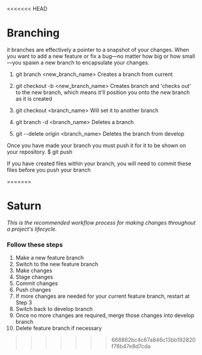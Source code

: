 <<<<<<< HEAD
# Branching
it branches are effectively a pointer to a snapshot of your changes. When you want to add a new feature or fix a bug—no matter how big or how small—you spawn a new branch to encapsulate your changes.

1. git branch <new_branch_name>
	Creates a branch from current
	
2. git checkout -b <new_branch_name>
	Creates branch and 'checks out' to the new branch, which means it'll position you onto the new branch as it is created
	
3. git checkout <branch_name>
	Will set it to another branch
	
4. git branch -d <branch_name>
	Deletes a branch
	
5. git --delete origin <branch_name>
	Deletes the branch from develop
	
Once you have made your branch you must push it for it to be shown on your repository.
$ git push

If you have created files within your branch, you will need to commit these files before you push your branch

=======
# Saturn

*This is the recommended workflow process for making changes throughout a project's lifecycle.*

### Follow these steps

1. Make a new feature branch
2. Switch to the new feature branch
3. Make changes
4. Stage changes
5. Commit changes
6. Push changes
7. If more changes are needed for your current feature branch, restart at Step 3
8. Switch back to develop branch
9. Once no more changes are required, merge those changes into develop branch
10. Delete feature branch if necessary
>>>>>>> 668862bc4c67a846c13bb192820f76b47e8d7cda
